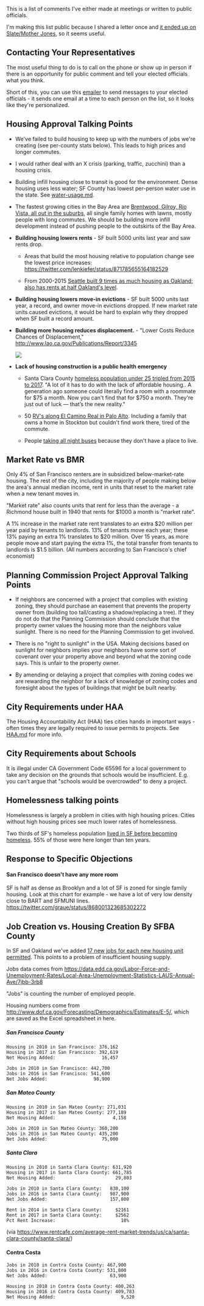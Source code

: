 This is a list of comments I've either made at meetings or written to public
officials.

I'm making this list public because I shared a letter once and [it ended up on
Slate/Mother Jones][slate], so it seems useful.

[slate]: http://www.motherjones.com/environment/2017/06/climate-change-housing-berkeley/

## Contacting Your Representatives

The most useful thing to do is to call on the phone or show up in person if
there is an opportunity for public comment and tell your elected officials what
you think.

Short of this, you can use this [emailer](https://sf-yimby-emailer.appspot.com)
to send messages to your elected officials - it sends one email at a time to
each person on the list, so it looks like they're personalized.

## Housing Approval Talking Points

- We've failed to build housing to keep up with the numbers of jobs we're
creating (see per-county stats below). This leads to high prices and longer
commutes.

- I would rather deal with an X crisis (parking, traffic, zucchini) than a
housing crisis.

- Building infill housing close to transit is good for the environment. Dense
housing uses less water; SF County has lowest per-person water use in the state.
See [water-usage.md][water-usage].

- The fastest growing cities in the Bay Area are [Brentwood, Gilroy, Rio Vista,
all out in the suburbs][sprawl], all single family homes with lawns, mostly
people with long commutes. We should be building more infill development instead
of pushing people to the outskirts of the Bay Area.

- **Building housing lowers rents** - SF built 5000 units last year and saw
  rents drop.

    - Areas that build the most housing relative to population change see the
    lowest price increases: https://twitter.com/lenkiefer/status/871785655164182529

    - From 2000-2015 [Seattle built 9 times as much housing as Oakland; also has rents at half Oakland's level][seattle].

- **Building housing lowers move-in evictions** - SF built 5000 units last year,
  a record, and owner move-in evictions dropped. If new market rate units caused
  evictions, it would be hard to explain why they dropped when SF built a record
  amount.

- **Building more housing reduces displacement.** - "Lower Costs Reduce Chances
of Displacement," http://www.lao.ca.gov/Publications/Report/3345

    <img src="http://www.lao.ca.gov/reports/2016/3345/6518.png" />

- **Lack of housing construction is a public health emergency**

    - Santa Clara County [homeless population under 25 tripled from 2015 to 2017][homeless-under-25].
    "A lot of it has to do with the lack of affordable housing.. A generation
    ago someone could literally find a room with a roommate for $75 a month. Now
    you can't find that for $750 a month. They're just out of luck — that’s the new
    reality."

    - 50 [RV's along El Camino Real in Palo Alto][rvs]. Including a family that owns
      a home in Stockton but couldn't find work there, tired of the commute.

    - People [taking all night buses][bus] because they don't have a place to live.

[rvs]: http://www.mercurynews.com/2017/06/30/im-not-causing-anyone-harm-rv-owners-cite-housing-crunch-for-living-in-vehicles/
[homeless-under-25]: http://www.mercurynews.com/2017/06/30/san-jose-huge-surge-in-homeless-silicon-valley-youth
[seattle]: https://twitter.com/tim_mulshine/status/875744613486612480
[water-usage]: https://github.com/kevinburke/public-comments/blob/master/water-usage.md
[bus]: http://www.mercurynews.com/2013/10/31/homeless-turn-overnight-bus-route-into-hotel-22/

## Market Rate vs BMR

Only 4% of San Francisco renters are in subsidized below-market-rate housing.
The rest of the city, including the majority of people making below the area's
annual median income, rent in units that reset to the market rate when a new
tenant moves in.

"Market rate" also counts units that rent for less than the average - a Richmond
house built in 1940 that rents for $1000 a month is "market rate".

A 1% increase in the market rate rent translates to an extra $20 million per
year paid by tenants to landlords. 13% of tenants move each year; these 13%
paying an extra 1% translates to $20 million. Over 15 years, as more people move
and start paying the extra 1%, the total transfer from tenants to landlords is
$1.5 billion. (All numbers according to San Francisco's chief economist)

## Planning Commission Project Approval Talking Points

- If neighbors are concerned with a project that complies with existing zoning,
they should purchase an easement that prevents the property owner from (building
too tall/casting a shadow/replacing a tree). If they do not do that the Planning
Commission should conclude that the property owner values the housing more than
the neighbors value sunlight. There is no need for the Planning Commission to
get involved.

- There is no "right to sunlight" in the USA. Making decisions based on sunlight
for neighbors implies your neighbors have some sort of covenant over your
property above and beyond what the zoning code says. This is unfair to the
property owner.

- By amending or delaying a project that complies with zoning codes we are
rewarding the neighbor for a lack of knowledge of zoning codes and foresight
about the types of buildings that might be built nearby.

## City Requirements under HAA

The Housing Accountability Act (HAA) ties cities hands in important ways - often
times they are legally required to issue permits to projects. See [HAA.md][haa] for
more info.

[sprawl]: http://www.eastbaytimes.com/2017/05/01/as-california-grows-menlo-park-and-other-bay-area-cities-see-population-boom/

## City Requirements about Schools

It is illegal under CA Government Code 65596 for a local government to take
any decision on the grounds that schools would be insufficient. E.g. you can't
argue that "schools would be overcrowded" to deny a project.

## Homelessness talking points

Homelessness is largely a problem in cities with high housing prices. Cities
without high housing prices see much lower rates of homelessness.

Two thirds of SF's homeless population [lived in SF before becoming
homeless][homeless-sf]. 55% of those were here longer than ten years.

[homeless-sf]: https://twitter.com/alastairgee/status/875756743522897920

## Response to Specific Objections

#### San Francisco doesn't have any more room

SF is half as dense as Brooklyn and a lot of SF is zoned for
single family housing. Look at this chart for example - we
have a lot of very low density close to BART and SFMUNI lines.
https://twitter.com/graue/status/868001323685302272

## Job Creation vs. Housing Creation By SFBA County

In SF and Oakland we've added [17 new jobs for each new housing unit
permitted][jobs-housing]. This points to a problem of insufficient housing
supply.

[jobs-housing]: https://twitter.com/rolandlisf/status/875758993531994112

Jobs data comes from
https://data.edd.ca.gov/Labor-Force-and-Unemployment-Rates/Local-Area-Unemployment-Statistics-LAUS-Annual-Ave/7jbb-3rb8

"Jobs" is counting the number of employed people.

Housing numbers come from
http://www.dof.ca.gov/Forecasting/Demographics/Estimates/E-5/, which are saved
as the Excel spreadsheet in here.

##### San Francisco County

```
Housing in 2010 in San Francisco: 376,162
Housing in 2017 in San Francisco: 392,619
Net Housing Added:                 16,457

Jobs in 2010 in San Francisco: 442,700
Jobs in 2016 in San Francisco: 541,600
Net Jobs Added:                 98,900
```

##### San Mateo County

```
Housing in 2010 in San Mateo County: 271,031
Housing in 2017 in San Mateo County: 277,189
Net Housing Added:                     4,158

Jobs in 2010 in San Mateo County: 360,200
Jobs in 2016 in San Mateo County: 435,200
Net Jobs Added:                    75,000
```

##### Santa Clara

```
Housing in 2010 in Santa Clara County: 631,920
Housing in 2017 in Santa Clara County: 661,785
Net Housing Added:                      29,803

Jobs in 2010 in Santa Clara County:   830,100
Jobs in 2016 in Santa Clara County:   987,900
Net Jobs Added:                       157,800

Rent in 2014 in Santa Clara County:     $2161
Rent in 2017 in Santa Clara County:     $2562
Pct Rent Increase:                        18%
```

(via https://www.rentcafe.com/average-rent-market-trends/us/ca/santa-clara-county/santa-clara/)

#### Contra Costa

```
Jobs in 2010 in Contra Costa County: 467,900
Jobs in 2016 in Contra Costa County: 531,800
Net Jobs Added:                       63,900

Housing in 2010 in Contra Costa County: 400,263
Housing in 2016 in Contra Costa County: 409,783
Net Housing Added:                        9,520
```

[haa]: https://github.com/kevinburke/public-comments/blob/master/HAA.md
